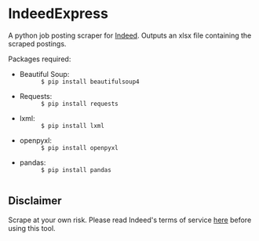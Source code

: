 # IndeedExpress
A python job posting scraper for <a href="https://ca.indeed.com/">Indeed<a>. 
Outputs an xlsx file containing the scraped postings.

Packages required:
<ul>
  <li>
    Beautiful Soup: 
    <code>
      $ pip install beautifulsoup4
    </code>
  </li>
  <li>
    Requests: 
    <code>
      $ pip install requests
    </code>
  </li>
  <li>
    lxml: 
    <code>
      $ pip install lxml
    </code>
  </li>
   <li>
    openpyxl: 
    <code>
      $ pip install openpyxl
    </code>
  </li>
   <li>
    pandas: 
    <code>
      $ pip install pandas
    </code>
  </li>
 </ul>
 
<h2>Disclaimer</h2>
Scrape at your own risk. Please read Indeed's terms of service <a href="https://ca.indeed.com/legal">here<a> before using this tool.
